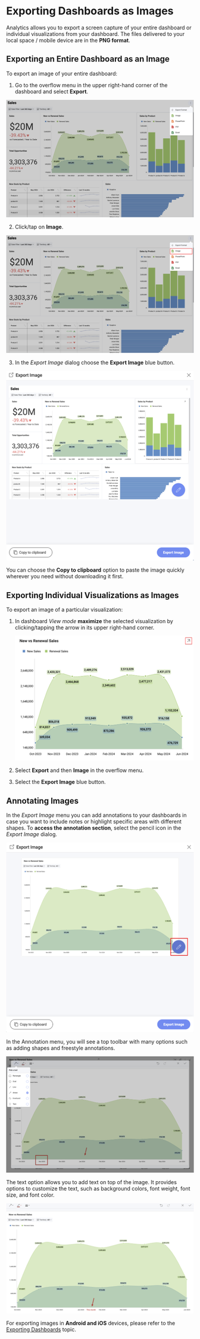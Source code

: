# Exporting Dashboards as Images

Analytics allows you to export a screen capture of your entire dashboard or
individual visualizations from your dashboard. The files delivered to
your local space / mobile device are in the **PNG format**.

## Exporting an Entire Dashboard as an Image

To export an image of your entire dashboard:

1.  Go to the overflow menu in the upper right-hand corner of the
    dashboard and select **Export**.

  ![Export option in the list of options in the overflow menu](images/export-option-overflow-menu.png)

2. Click/tap on **Image**.

  ![Image option in the list of formats](images/image-export-format.png)

3.  In the *Export Image* dialog choose the **Export Image** blue button.

 ![Export image button in the export image dialog](images/export-image-dialog.png)

You can choose the **Copy to clipboard** option to paste the image quickly
wherever you need without downloading it first.

## Exporting Individual Visualizations as Images

To export an image of a particular visualization:

1.  In dashboard *View mode* **maximize** the selected visualization by
    clicking/tapping the arrow in its upper right-hand corner.

    ![Using the arrow from the upper-right corner to open a visualization](images/export-visualization.png)

2.  Select **Export** and then **Image** in the overflow menu.

3.  Select the **Export Image** blue button.

<a name='annotating'></a>
## Annotating Images

In the *Export Image* menu you can add annotations to your dashboards in
case you want to include notes or highlight specific areas with
different shapes. To **access the annotation section**, select the
pencil icon in the *Export Image* dialog.

![Accessing Image Annotation Menu](images/export-images-annotation.png)

In the Annotation menu, you will see a top toolbar with many options
such as adding shapes and freestyle annotations.

![ Toolbar with different shapes options](images/export-image-toolbar.png)

The text option allows you to add text on top of the image. It provides
options to customize the text, such as background colors, font weight,
font size, and font color.

![Adding text in image annotation](images/text-option-in-export-image.png)

For exporting images in **Android and iOS** devices, please refer to the
[Exporting Dashboards](/docs/user/dashboard-export.md#exporting-images-and-dashboards-in-mobile-devices) topic.
